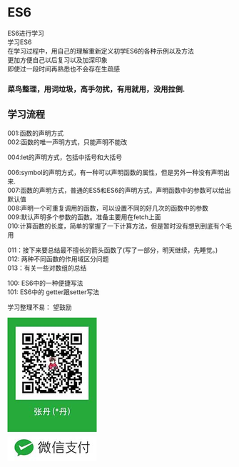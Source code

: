 # ES6
ES6进行学习<br>
学习ES6<br>
在学习过程中，用自己的理解重新定义初学ES6的各种示例以及方法<br>
更加方便自己以后复习以及加深印象<br>
即使过一段时间再熟悉也不会存在生疏感<br>

### 菜鸟整理，用词垃圾，高手勿扰，有用就用，没用拉倒.<br>

## 学习流程<br>

001:函数的声明方式<br>
002:函数的唯一声明方式，只能声明不能改<br>

004:let的声明方式，包括中括号和大括号<br>

006:symbol的声明方式，有一种可以声明函数的属性，但是另外一种没有声明出来.<br>
007:函数的声明方式，普通的ES5和ES6的声明方式，声明函数中的参数可以给出默认值<br>
008:声明一个可重复调用的函数，可以设置不同的好几次的函数中的参数<br>
009:默认声明多个参数的函数。准备主要用在fetch上面<br>
010:计算函数的长度，简单的掌握了一下计算方法，但是暂时没有想到到底有个毛用<br>

011：接下来要总结最不擅长的箭头函数了(写了一部分，明天继续，先睡觉。)<br>
012: 两种不同函数的作用域区分问题<br>
013：有关一些对数组的总结<br>



100: ES6中的一种便捷写法<br>
101: ES6中的 getter跟setter写法<br>



学习整理不易：
望鼓励

![望鼓励](https://github.com/zhangdan183/ES6/blob/master/File/WechatIMG17.jpeg)


